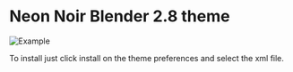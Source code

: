 # Neon Noir Blender 2.8 theme


![Example](https://i.imgur.com/gqZklqQ.png)


To install just click install on the theme preferences and select the xml file.